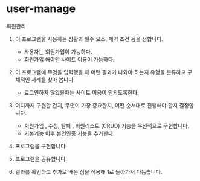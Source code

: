 # user-manage
회원관리
1. 이 프로그램을 사용하는 상황과 필수 요소, 제약 조건 등을 정합니다.
	* 사용자는 회원가입이 가능하다.
	* 회원가입 해야만 사이트 이용이 가능하다.
	
2. 이 프로그램에 무엇을 입력했을 때 어떤 결과가 나와야 하는지 유형을 분류하고 구체적인 사례를 찾아 봅니다.
	* 로그인하지 않았을때는 사이트 이용이 안되도록한다.
	
3. 어디까지 구현할 건지, 무엇이 가장 중요한지, 어떤 순서대로 진행해야 할지 결정합니다.
	* 회원가입 , 수정, 탈퇴 , 회원리스트 (CRUD) 기능을 우선적으로 구현합니다.
	* 기본기능 이후 본인인증 기능을 추가한다.
	
4. 프로그램을 구현합니다.
5. 프로그램을 공유합니다.
6. 결과를 확인하고 추가로 배운 점을 적용해 1로 돌아가서 다듬습니다.
